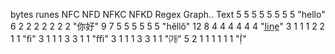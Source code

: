 bytes   runes   NFC     NFD     NFKC    NFKD    Regex   Graph.. Text
5       5       5       5       5       5       5       5       "hello"
6       2       2       2       2       2       2       2       "你好"
9       7       5       5       5       5       5       5       "hĕllŏ"
12      8       4       4       4       4       4       4       "l̲i̲n̲e̲"
3       1       1       1       2       2       1       1       "ﬁ"
3       1       1       1       3       3       1       1       "ﬃ"
3       1       1       1       3       3       1       1       "㈎"
5       2       1       1       1       1       1       1       "ẛ̣"